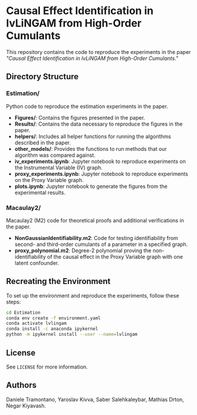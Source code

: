 # Causal Effect Identification in lvLiNGAM from High-Order Cumulants

This repository contains the code to reproduce the experiments in the paper *"Causal Effect Identification in lvLiNGAM from High-Order Cumulants."*

## Directory Structure

### **Estimation/**
Python code to reproduce the estimation experiments in the paper.
- **Figures/**: Contains the figures presented in the paper.
- **Results/**: Contains the data necessary to reproduce the figures in the paper.
- **helpers/**: Includes all helper functions for running the algorithms described in the paper.
- **other_models/**: Provides the functions to run methods that our algorithm was compared against.
- **iv_experiments.ipynb**: Jupyter notebook to reproduce experiments on the Instrumental Variable (IV) graph.
- **proxy_experiments.ipynb**: Jupyter notebook to reproduce experiments on the Proxy Variable graph.
- **plots.ipynb**: Jupyter notebook to generate the figures from the experimental results.

### **Macaulay2/**
Macaulay2 (M2) code for theoretical proofs and additional verifications in the paper.
- **NonGaussianIdentifiability.m2**: Code for testing identifiability from second- and third-order cumulants of a parameter in a specified graph.
- **proxy_polynomial.m2**: Degree-2 polynomial proving the non-identifiability of the causal effect in the Proxy Variable graph with one latent confounder.

## Recreating the Environment

To set up the environment and reproduce the experiments, follow these steps:

```bash
cd Estimation
conda env create -f environment.yaml
conda activate lvlingam
conda install -c anaconda ipykernel
python -m ipykernel install --user --name=lvlingam
```
## License
See `LICENSE` for more information.

<!-- Authors -->
## Authors
Daniele Tramontano, Yaroslav Kivva, Saber Salehkaleybar, Mathias Drton, Negar Kiyavash.
